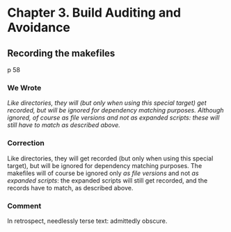 # Chapter 3. Build Auditing and Avoidance #

## Recording the makefiles ##
p 58

### We Wrote ###

_Like directories, they will (but only when using this special target) get recorded, but will be ignored for dependency matching purposes. Although ignored, of course as file versions and not as expanded scripts: these will still have to match as described above._

### Correction ###

Like directories, they will get recorded (but only when using this special target), but will be ignored for dependency matching purposes. The makefiles will of course be ignored only _as file versions_ and not _as expanded scripts_: the expanded scripts will still get recorded, and the records have to match, as described above.

### Comment ###

In retrospect, needlessly terse text: admittedly obscure.
